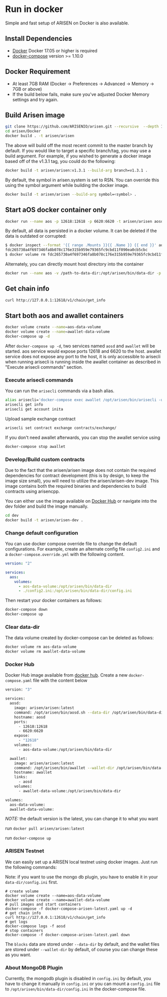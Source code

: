 # Run in docker

Simple and fast setup of ARISEN on Docker is also available.

## Install Dependencies

- [Docker](https://docs.docker.com) Docker 17.05 or higher is required
- [docker-compose](https://docs.docker.com/compose/) version >= 1.10.0

## Docker Requirement

- At least 7GB RAM (Docker -> Preferences -> Advanced -> Memory -> 7GB or above)
- If the build below fails, make sure you've adjusted Docker Memory settings and try again.

## Build Arisen image

```bash
git clone https://github.com/ARISENIO/arisen.git --recursive  --depth 1
cd arisen/Docker
docker build . -t arisen/arisen
```

The above will build off the most recent commit to the master branch by default. If you would like to target a specific branch/tag, you may use a build argument. For example, if you wished to generate a docker image based off of the v1.3.1 tag, you could do the following:

```bash
docker build -t arisen/arisen:v1.3.1 --build-arg branch=v1.3.1 .
```

By default, the symbol in arisen.system is set to RSN. You can override this using the symbol argument while building the docker image.

```bash
docker build -t arisen/arisen --build-arg symbol=<symbol> .
```

## Start aOS docker container only

```bash
docker run --name aos -p 12618:12618 -p 6620:6620 -t arisen/arisen aosd.sh -e --http-alias=aos:12618 --http-alias=127.0.0.1:12618 --http-alias=localhost:12618 arg1 arg2
```

By default, all data is persisted in a docker volume. It can be deleted if the data is outdated or corrupted:

```bash
$ docker inspect --format '{{ range .Mounts }}{{ .Name }} {{ end }}' aos
fdc265730a4f697346fa8b078c176e315b959e79365fc9cbd11f090ea0cb5cbc
$ docker volume rm fdc265730a4f697346fa8b078c176e315b959e79365fc9cbd11f090ea0cb5cbc
```

Alternately, you can directly mount host directory into the container

```bash
docker run --name aos -v /path-to-data-dir:/opt/arisen/bin/data-dir -p 12618:12618 -p 6620:6620 -t arisen/arisen aosd.sh -e --http-alias=aos:12618 --http-alias=127.0.0.1:12618 --http-alias=localhost:12618 arg1 arg2
```

## Get chain info

```bash
curl http://127.0.0.1:12618/v1/chain/get_info
```

## Start both aos and awallet containers

```bash
docker volume create --name=aos-data-volume
docker volume create --name=awallet-data-volume
docker-compose up -d
```

After `docker-compose up -d`, two services named `aosd` and `awallet` will be started. aos service would expose ports 12618 and 6620 to the host. awallet service does not expose any port to the host, it is only accessible to arisecli when running arisecli is running inside the awallet container as described in "Execute arisecli commands" section.

### Execute arisecli commands

You can run the `arisecli` commands via a bash alias.

```bash
alias arisecli='docker-compose exec awallet /opt/arisen/bin/arisecli -u http://aosd:12618 --wallet-url http://localhost:8900'
arisecli get info
arisecli get account inita
```

Upload sample exchange contract

```bash
arisecli set contract exchange contracts/exchange/
```

If you don't need awallet afterwards, you can stop the awallet service using

```bash
docker-compose stop awallet
```

### Develop/Build custom contracts

Due to the fact that the arisen/arisen image does not contain the required dependencies for contract development (this is by design, to keep the image size small), you will need to utilize the arisen/arisen-dev image. This image contains both the required binaries and dependencies to build contracts using arisencpp.

You can either use the image available on [Docker Hub](https://hub.docker.com/r/arisen/arisen-dev/) or navigate into the dev folder and build the image manually.

```bash
cd dev
docker build -t arisen/arisen-dev .
```

### Change default configuration

You can use docker compose override file to change the default configurations. For example, create an alternate config file `config2.ini` and a `docker-compose.override.yml` with the following content.

```yaml
version: "2"

services:
  aos:
    volumes:
      - aos-data-volume:/opt/arisen/bin/data-dir
      - ./config2.ini:/opt/arisen/bin/data-dir/config.ini
```

Then restart your docker containers as follows:

```bash
docker-compose down
docker-compose up
```

### Clear data-dir

The data volume created by docker-compose can be deleted as follows:

```bash
docker volume rm aos-data-volume
docker volume rm awallet-data-volume
```

### Docker Hub

Docker Hub image available from [docker hub](https://hub.docker.com/r/arisen/arisen/).
Create a new `docker-compose.yaml` file with the content below

```bash
version: "3"

services:
  aosd:
    image: arisen/arisen:latest
    command: /opt/arisen/bin/aosd.sh --data-dir /opt/arisen/bin/data-dir -e --http-alias=aosd:12618 --http-alias=127.0.0.1:12618 --http-alias=localhost:12618
    hostname: aosd
    ports:
      - 12618:12618
      - 6620:6620
    expose:
      - "12618"
    volumes:
      - aos-data-volume:/opt/arisen/bin/data-dir

  awallet:
    image: arisen/arisen:latest
    command: /opt/arisen/bin/awallet --wallet-dir /opt/arisen/bin/data-dir --http-server-address=127.0.0.1:8900 --http-alias=localhost:8900 --http-alias=awallet:8900
    hostname: awallet
    links:
      - aosd
    volumes:
      - awallet-data-volume:/opt/arisen/bin/data-dir

volumes:
  aos-data-volume:
  awallet-data-volume:

```

*NOTE:* the default version is the latest, you can change it to what you want

run `docker pull arisen/arisen:latest`

run `docker-compose up`

### ARISEN Testnet

We can easily set up a ARISEN local testnet using docker images. Just run the following commands:

Note: if you want to use the mongo db plugin, you have to enable it in your `data-dir/config.ini` first.

```
# create volume
docker volume create --name=aos-data-volume
docker volume create --name=awallet-data-volume
# pull images and start containers
docker-compose -f docker-compose-arisen-latest.yaml up -d
# get chain info
curl http://127.0.0.1:12618/v1/chain/get_info
# get logs
docker-compose logs -f aosd
# stop containers
docker-compose -f docker-compose-arisen-latest.yaml down
```

The `blocks` data are stored under `--data-dir` by default, and the wallet files are stored under `--wallet-dir` by default, of course you can change these as you want.

### About MongoDB Plugin

Currently, the mongodb plugin is disabled in `config.ini` by default, you have to change it manually in `config.ini` or you can mount a `config.ini` file to `/opt/arisen/bin/data-dir/config.ini` in the docker-compose file.
